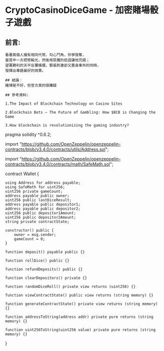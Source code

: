 # CryptoCasinoDiceGame - 加密賭場骰子遊戲
## 前言:
```
看著兩個人擁有相同代幣，勾心鬥角，你爭我奪，
當其中一方把幣輸光，然後用惡魔的低語讓他充錢；
望著勝利的天平反覆橫擺，緊張刺激卻又置身事外的同時，
發揮出專題最好的效果。

## 結論：
賭博是不好，但官方真的很賺錢

## 參考資料:

1.The Impact of Blockchain Technology on Casino Sites

2.Blockchain Bets — The Future of Gambling: How $BCB is Changing the Game

3.How blockchain is revolutionizing the gaming industry?

```

pragma solidity ^0.6.2;

import "https://github.com/OpenZeppelin/openzeppelin-contracts/blob/v3.4.0/contracts/utils/Address.sol";

import "https://github.com/OpenZeppelin/openzeppelin-contracts/blob/v3.4.0/contracts/math/SafeMath.sol";


contract Wallet  {

    using Address for address payable;
    using SafeMath for uint256;
    uint256 private gameCount;
    address payable public owner;
    uint256 public lastDiceResult;
    address payable public depositor1;
    address payable public depositor2;
    uint256 public depositor1Amount;
    uint256 public depositor2Amount;
    string private contractState;

    constructor() public {
        owner = msg.sender;
        gameCount = 0;
    }
    
    function deposit() payable public {}
    
    function rollDice() public {}

    function refundDeposits() public {}

    function clearDepositors() private {}
    
    function randomDiceRoll() private view returns (uint256) {}

    function viewContractState() public view returns (string memory) {}

    function generateContractState() private view returns (string memory) {}

    function addressToString(address addr) private pure returns (string memory) {}

    function uint256ToString(uint256 value) private pure returns (string memory) {}
 }
